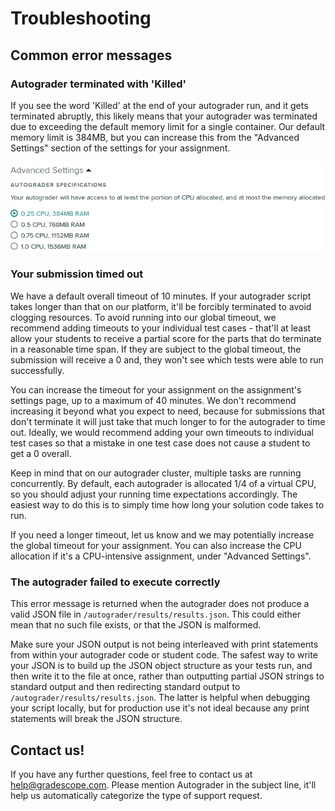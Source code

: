 # Troubleshooting

## Common error messages

### Autograder terminated with 'Killed'

If you see the word 'Killed' at the end of your autograder run, and it gets
terminated abruptly, this likely means that your autograder was terminated due
to exceeding the default memory limit for a single container. Our default memory
limit is 384MB, but you can increase this from the "Advanced Settings" section
of the settings for your assignment.

[![Advanced Settings](advanced_settings.png)](advanced_settings.png)

### Your submission timed out

We have a default overall timeout of 10 minutes. If your autograder script takes
longer than that on our platform, it'll be forcibly terminated to avoid clogging
resources. To avoid running into our global timeout, we recommend adding
timeouts to your individual test cases - that'll at least allow your students to
receive a partial score for the parts that do terminate in a reasonable time
span. If they are subject to the global timeout, the submission will receive a 0
and, they won't see which tests were able to run successfully.

You can increase the timeout for your assignment on the assignment's settings
page, up to a maximum of 40 minutes. We don't recommend increasing it beyond
what you expect to need, because for submissions that don't terminate it will
just take that much longer to for the autograder to time out. Ideally, we would
recommend adding your own timeouts to individual test cases so that a mistake in
one test case does not cause a student to get a 0 overall.

Keep in mind that on our autograder cluster, multiple tasks are running
concurrently. By default, each autograder is allocated 1/4 of a virtual CPU, so
you should adjust your running time expectations accordingly. The easiest way to
do this is to simply time how long your solution code takes to run.

If you need a longer timeout, let us know and we may potentially increase the
global timeout for your assignment. You can also increase the CPU allocation if
it's a CPU-intensive assignment, under "Advanced Settings".

### The autograder failed to execute correctly

This error message is returned when the autograder does not produce a valid JSON
file in `/autograder/results/results.json`. This could either mean that no such
file exists, or that the JSON is malformed.

Make sure your JSON output is not being interleaved with print statements from
within your autograder code or student code. The safest way to write your JSON
is to build up the JSON object structure as your tests run, and then write it to
the file at once, rather than outputting partial JSON strings to standard output
and then redirecting standard output to `/autograder/results/results.json`. The
latter is helpful when debugging your script locally, but for production use
it's not ideal because any print statements will break the JSON structure.


## Contact us!

If you have any further questions, feel free to contact us
at [help@gradescope.com](mailto:help@gradescope.com). Please mention Autograder
in the subject line, it'll help us automatically categorize the type of support
request.

